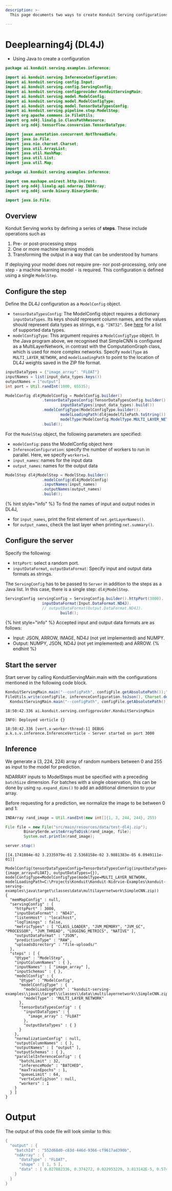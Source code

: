 ```yaml
---
description: >-
  This page documents two ways to create Konduit Serving configurations with the Java SDK:  

---
```


# Deeplearning4j \(DL4J\)


* Using Java to create a configuration


```java
package ai.konduit.serving.examples.inference;

import ai.konduit.serving.InferenceConfiguration;
import ai.konduit.serving.config.Input;
import ai.konduit.serving.config.ServingConfig;
import ai.konduit.serving.configprovider.KonduitServingMain;
import ai.konduit.serving.model.ModelConfig;
import ai.konduit.serving.model.ModelConfigType;
import ai.konduit.serving.model.TensorDataTypesConfig;
import ai.konduit.serving.pipeline.step.ModelStep;
import org.apache.commons.io.FileUtils;
import org.nd4j.linalg.io.ClassPathResource;
import org.nd4j.tensorflow.conversion.TensorDataType;

import javax.annotation.concurrent.NotThreadSafe;
import java.io.File;
import java.nio.charset.Charset;
import java.util.ArrayList;
import java.util.HashMap;
import java.util.List;
import java.util.Map;

package ai.konduit.serving.examples.inference;

import com.mashape.unirest.http.Unirest;
import org.nd4j.linalg.api.ndarray.INDArray;
import org.nd4j.serde.binary.BinarySerde;

import java.io.File;
```



## Overview

Konduit Serving works by defining a series of **steps**. These include operations such as 

1. Pre- or post-processing steps 
2. One or more machine learning models 
3. Transforming the output in a way that can be understood by humans

If deploying your model does not require pre- nor post-processing, only one step - a machine learning model - is required. This configuration is defined using a single `ModelStep`.


## Configure the step

Define the DL4J configuration as a `ModelConfig` object.

* `tensorDataTypesConfig`: The ModelConfig object requires a dictionary `inputDataTypes`. Its keys should represent column names, and the values should represent data types as strings, e.g. `"INT32"`. See [here](https://github.com/KonduitAI/konduit-serving/blob/master/konduit-serving-api/src/main/java/ai/konduit/serving/model/TensorDataType.java) for a list of supported data types. 
* `modelConfigType`: This argument requires a `ModelConfigType` object. In the Java program above, we recognised that SimpleCNN is configured as a MultiLayerNetwork, in contrast with the ComputationGraph class, which is used for more complex networks. Specify `modelType` as `MULTI_LAYER_NETWORK`, and `modelLoadingPath` to point to the location of DL4J weights saved in the ZIP file format.

```java
inputDataTypes = {"image_array": "FLOAT"}
inputNames = list(input_data_types.keys())
outputNames = ["output"]
int port = Util.randInt(1000, 65535);

ModelConfig dl4jModelConfig = ModelConfig.builder()
                .tensorDataTypesConfig(TensorDataTypesConfig.builder().
                        inputDataTypes(input_data_types).build())
                .modelConfigType(ModelConfigType.builder().
                        modelLoadingPath(dl4jmodelfilePath.toString()).
                        modelType(ModelConfig.ModelType.MULTI_LAYER_NETWORK).build())
                .build();
```

For the `ModelStep` object, the following parameters are specified:

* `modelConfig`: pass the ModelConfig object here 
* `InferenceConfiguration`: specify the number of workers to run in parallel. Here, we specify `workers=1`.
* `input_names`:  names for the input data  
* `output_names`: names for the output data

```java
ModelStep dl4jModelStep = ModelStep.builder()
                .modelConfig(dl4jModelConfig)
                .inputNames(input_names)
                .outputNames(output_names)
                .build();
```

{% hint style="info" %}
To find the names of input and output nodes in DL4J,

* for `input_names`, print the first element of `net.getLayerNames()`.
* for `output_names`, check the last layer when printing `net.summary()`. 

## Configure the server

Specify the following:

* `httpPort`: select a random port.
* `inputDataFormat`, `outputDataFormat`: Specify input and output data formats as strings. 

The `ServingConfig` has to be passed to `Server` in addition to the steps as a Java list. In this case, there is a single step: `dl4jModelStep`.

```java
ServingConfig servingConfig = ServingConfig.builder().httpPort(3000).
                inputDataFormat(Input.DataFormat.ND4J).
                // outputDataFormat(Output.DataFormat.ND4J).
                        build();
```


{% hint style="info" %}
Accepted input and output data formats are as follows:

* Input: JSON, ARROW, IMAGE, ND4J \(not yet implemented\) and NUMPY.
* Output: NUMPY, JSON, ND4J \(not yet implemented\) and ARROW.
{% endhint %}


## Start the server

Start server by calling KonduitServingMain.main with the configurations mentioned in the following code block. 

```java
KonduitServingMain.main("--configPath", configFile.getAbsolutePath());" File configFile = new File("config.json");
FileUtils.write(configFile, inferenceConfiguration.toJson(), Charset.defaultCharset());
  KonduitServingMain.main("--configPath", configFile.getAbsolutePath());
```

```text
18:50:42.336 ai.konduit.serving.configprovider.KonduitServingMain

INFO: Deployed verticle {}

18:50:42.336 [vert.x-worker-thread-1] DEBUG a.k.s.v.inference.InferenceVerticle - Server started on port 3000

```

## Inference

We generate a \(3, 224, 224\) array of random numbers between 0 and 255 as input to the model for prediction.

NDARRAY inputs to ModelSteps must be specified with a preceding `batchSize` dimension. For batches with a single observation, this can be done by using `np.expand_dims()` to add an additional dimension to your array. 

Before requesting for a prediction, we normalize the image to be between 0 and 1:

```java
INDArray rand_image = Util.randInt(new int[]{1, 3, 244, 244}, 255)
```

```java
File file = new File("src/main/resources/data/test-dl4j.zip");
        BinarySerde.writeArrayToDisk(rand_image, file);
        System.out.println(rand_image);

server.stop()
```

```text
[[4.1741084e-02 3.2335979e-01 2.5368158e-02 3.9881383e-05 6.0949111e-01]]
```

```text
ModelConfig(tensorDataTypesConfig=TensorDataTypesConfig(inputDataTypes={image_array=FLOAT}, outputDataTypes={}), modelConfigType=ModelConfigType(modelType=MULTI_LAYER_NETWORK, modelLoadingPath=C:\Projects\Konduit\Konduit-Nidrvie-Examples\konduit-serving-examples\java\target\classes\data\multilayernetwork\SimpleCNN.zip))
{
  "memMapConfig" : null,
  "servingConfig" : {
    "httpPort" : 3000,
    "inputDataFormat" : "ND4J",
    "listenHost" : "localhost",
    "logTimings" : false,
    "metricTypes" : [ "CLASS_LOADER", "JVM_MEMORY", "JVM_GC", "PROCESSOR", "JVM_THREAD", "LOGGING_METRICS", "NATIVE" ],
    "outputDataFormat" : "JSON",
    "predictionType" : "RAW",
    "uploadsDirectory" : "file-uploads/"
  },
  "steps" : [ {
    "@type" : "ModelStep",
    "inputColumnNames" : { },
    "inputNames" : [ "image_array" ],
    "inputSchemas" : { },
    "modelConfig" : {
      "@type" : "ModelConfig",
      "modelConfigType" : {
        "modelLoadingPath" : "konduit-serving-examples\\java\\target\\classes\\data\\multilayernetwork\\SimpleCNN.zip",
        "modelType" : "MULTI_LAYER_NETWORK"
      },
      "tensorDataTypesConfig" : {
        "inputDataTypes" : {
          "image_array" : "FLOAT"
        },
        "outputDataTypes" : { }
      }
    },
    "normalizationConfig" : null,
    "outputColumnNames" : { },
    "outputNames" : [ "output" ],
    "outputSchemas" : { },
    "parallelInferenceConfig" : {
      "batchLimit" : 32,
      "inferenceMode" : "BATCHED",
      "maxTrainEpochs" : 1,
      "queueLimit" : 64,
      "vertxConfigJson" : null,
      "workers" : 1
    }
  } ]
}
```

# Output
The output of this code file will look similar to this: 
```java
{
  "output" : {
    "batchId" : "552d68d0-c83d-446d-9366-cf9617ad390b",
    "ndArray" : {
      "dataType" : "FLOAT",
      "shape" : [ 1, 5 ],
      "data" : [ 0.027882336, 0.374272, 0.022953229, 3.813142E-5, 0.5748543   ]
    }
  }
}
```
